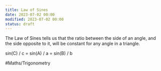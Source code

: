 ```yaml
---
title: Law of Sines
date: 2023-07-02 00:00
modified: 2023-07-02 00:00
status: draft
---
```


The Law of Sines tells us that the ratio between the side of an angle, and the side opposite to it, will be constant for any angle in a triangle.

sin(C) / c = sin(A) / a = sin(B) / b

#Maths/Trigonometry 

